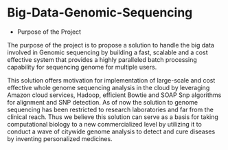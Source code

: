 # Big-Data-Genomic-Sequencing

- Purpose of the Project

The purpose of the project is to propose a solution to handle the big data involved in Genomic sequencing by building a fast, scalable and a cost effective system that provides a highly paralleled batch processing capability for sequencing genome for multiple users.

This solution offers motivation for implementation of large-scale and cost effective whole genome sequencing analysis in the cloud by leveraging Amazon cloud services, Hadoop, efficient Bowtie and SOAP Snp algorithms for alignment and SNP detection. 
As of now the solution to genome sequencing has been restricted to research laboratories and far from the clinical reach. Thus we believe this solution can serve as a basis for taking computational biology to a new commercialized level by utilizing it to conduct a wave of citywide genome analysis to detect and cure diseases by inventing personalized medicines.
